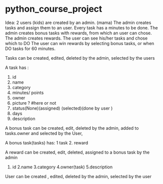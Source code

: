 # python_course_project
Idea:
2 users (kids) are created by an admin. (mama)
The admin creates tasks and assign them to an user. Every task has a minutes to be done.
The admin creates bonus tasks with rewards, from which an user can chose.
The admin creates rewards.
The user can see his/her tasks and chose which to DO 
The user can win rewards by selecting bonus tasks, or when DO tasks for 60 minutes.


Tasks can be created, edited, deleted  by the admin, selected by the users

A task has :
1. id
2. name
3. category
4. minutes/ points
5. owner
6. picture ? #here or not
7. status(None)(assigned) (selected)(done by user )
8. days
9. description

A bonus task can be created, edit, deleted by the admin, added to tasks.owner and selected by the User,

A bonus task(tasks) has:
1 task
2. reward

A reward can be created, edit, deleted, assigned to a bonus task by the admin
1. id
2.name
3.category
4.owner(task)
5.description

User can be created , edited, deleted by the admin, selected by the user
